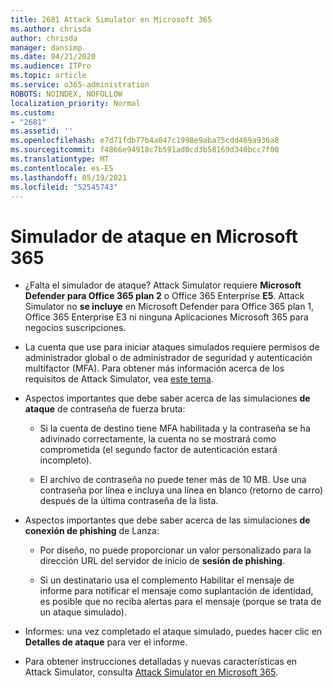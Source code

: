 ```yaml
---
title: 2681 Attack Simulator en Microsoft 365
ms.author: chrisda
author: chrisda
manager: dansimp
ms.date: 04/21/2020
ms.audience: ITPro
ms.topic: article
ms.service: o365-administration
ROBOTS: NOINDEX, NOFOLLOW
localization_priority: Normal
ms.custom:
- "2681"
ms.assetid: ''
ms.openlocfilehash: e7d71fdb77b4a047c1998e9aba75cdd469a936a8
ms.sourcegitcommit: f4866e94918c7b591ad0cd3b58169d340bcc7f00
ms.translationtype: MT
ms.contentlocale: es-ES
ms.lasthandoff: 05/19/2021
ms.locfileid: "52545743"
---
```

# <a name="attack-simulator-in-microsoft-365"></a>Simulador de ataque en Microsoft 365

- ¿Falta el simulador de ataque? Attack Simulator requiere **Microsoft Defender para Office 365 plan 2** o Office 365 Enterprise **E5**. Attack Simulator no **se incluye** en Microsoft Defender para Office 365 plan 1, Office 365 Enterprise E3 ni ninguna Aplicaciones Microsoft 365 para negocios suscripciones.

- La cuenta que use para iniciar ataques simulados requiere permisos de administrador global o de administrador de seguridad y autenticación multifactor (MFA). Para obtener más información acerca de los requisitos de Attack Simulator, vea [este tema](/microsoft-365/security/office-365-security/attack-simulator).

- Aspectos importantes que debe saber acerca de las simulaciones **de ataque** de contraseña de fuerza bruta:

  - Si la cuenta de destino tiene MFA habilitada y la contraseña se ha adivinado correctamente, la cuenta no se mostrará como comprometida (el segundo factor de autenticación estará incompleto).

  - El archivo de contraseña no puede tener más de 10 MB. Use una contraseña por línea e incluya una línea en blanco (retorno de carro) después de la última contraseña de la lista.

- Aspectos importantes que debe saber acerca de las simulaciones **de conexión de phishing** de Lanza:

  - Por diseño, no puede proporcionar un valor personalizado para la dirección URL del servidor de inicio de **sesión de phishing**.

  - Si un destinatario [](/microsoft-365/security/office-365-security/enable-the-report-message-add-in) usa el complemento Habilitar el mensaje de informe para notificar el mensaje como suplantación de identidad, es posible que no reciba alertas para el mensaje (porque se trata de un ataque simulado).

- Informes: una vez completado el ataque simulado, puedes hacer clic en **Detalles de ataque** para ver el informe.

- Para obtener instrucciones detalladas y nuevas características en Attack Simulator, consulta [Attack Simulator en Microsoft 365](/microsoft-365/security/office-365-security/attack-simulator).
